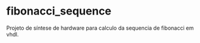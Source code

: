 # fibonacci_sequence
Projeto de síntese de hardware para calculo da sequencia de fibonacci em vhdl.
